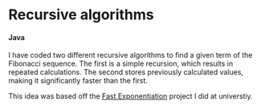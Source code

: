 # Recursive algorithms
#### Java
I have coded two different recursive algorithms to find a given term of the Fibonacci sequence. 
The first is a simple recursion, which results in repeated calculations.
The second stores previously calculated values, making it significantly faster than the first.

This idea was based off the [Fast Exponentiation](github.com/mrbrianevans/fast-exponentiation "Github repo for Fast Exponentiation") project I did at universtiy.
